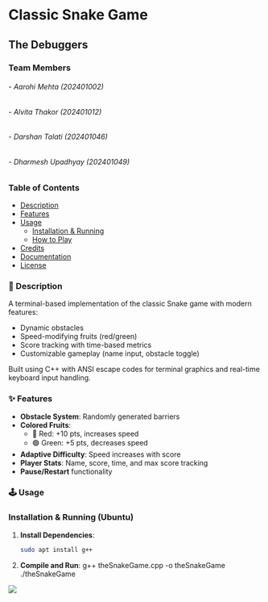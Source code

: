 # Classic Snake Game
## The Debuggers
### Team Members
###### - Aarohi Mehta (202401002)
###### - Alvita Thakor (202401012)
###### - Darshan Talati (202401046)
###### - Dharmesh Upadhyay (202401049)


### Table of Contents
- [Description](#-description)
- [Features](#-features)
- [Usage](#-usage)
  - [Installation & Running](#installation--running)
  - [How to Play](#how-to-play)
- [Credits](#-credits)
- [Documentation](#-documentation)
- [License](#-license)


### 🚀 Description
A terminal-based implementation of the classic Snake game with modern features:
- Dynamic obstacles
- Speed-modifying fruits (red/green)
- Score tracking with time-based metrics
- Customizable gameplay (name input, obstacle toggle)

Built using C++ with ANSI escape codes for terminal graphics and real-time keyboard input handling.


### ✨ Features
- **Obstacle System**: Randomly generated barriers
- **Colored Fruits**: 
  - 🔴 Red: +10 pts, increases speed
  - 🟢 Green: +5 pts, decreases speed
- **Adaptive Difficulty**: Speed increases with score
- **Player Stats**: Name, score, time, and max score tracking
- **Pause/Restart** functionality


### 🕹️ Usage
### Installation & Running (Ubuntu)
1. **Install Dependencies**:
   ```bash
   sudo apt install g++
2. **Compile and Run**:
    g++ theSnakeGame.cpp -o theSnakeGame
    ./theSnakeGame


![](GroupIcon.jpg)